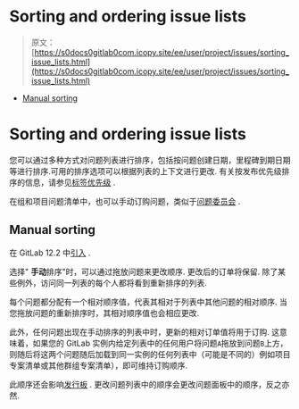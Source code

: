 # Sorting and ordering issue lists

> 原文：[https://s0docs0gitlab0com.icopy.site/ee/user/project/issues/sorting_issue_lists.html](https://s0docs0gitlab0com.icopy.site/ee/user/project/issues/sorting_issue_lists.html)

*   [Manual sorting](#manual-sorting)

# Sorting and ordering issue lists[](#sorting-and-ordering-issue-lists "Permalink")

您可以通过多种方式对问题列表进行排序，包括按问题创建日期，里程碑到期日期等进行排序.可用的排序选项可以根据列表的上下文进行更改. 有关按发布优先级排序的信息，请参见[标签优先级](../labels.html#label-priority) .

在组和项目问题清单中，也可以手动订购问题，类似于[问题委员会](../issue_board.html#issue-ordering-in-a-list) .

## Manual sorting[](#manual-sorting "Permalink")

在 GitLab 12.2 中[引入](https://gitlab.com/gitlab-org/gitlab-foss/-/issues/62178) .

选择" **手动**排序"时，可以通过拖放问题来更改顺序. 更改后的订单将保留. 除了某些例外，访问同一列表的每个人都将看到重新排序的列表.

每个问题都分配有一个相对顺序值，代表其相对于列表中其他问题的相对顺序. 当您拖放问题的重新排序时，其相对顺序值也会相应更改.

此外，任何问题出现在手动排序的列表中时，更新的相对订单值将用于订购. 这意味着，如果您的 GitLab 实例内给定列表中的任何用户将问题`A`拖放到问题`B`上方，则随后将这两个问题随后加载到同一实例的任何列表中（可能是不同的）例如项目专案清单或其他群组专案清单），即可维持订购顺序.

此顺序还会影响[发行板](../issue_board.html#issue-ordering-in-a-list) . 更改问题列表中的顺序会更改问题面板中的顺序，反之亦然.